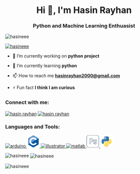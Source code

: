 <h1 align="center">Hi 👋, I'm Hasin Rayhan</h1>
<h3 align="center">Python and Machine Learning Enthuasist</h3>

<p align="left"> <img src="https://komarev.com/ghpvc/?username=hasineee&label=Profile%20views&color=0e75b6&style=flat" alt="hasineee" /> </p>

<p align="left"> <a href="https://github.com/ryo-ma/github-profile-trophy"><img src="https://github-profile-trophy.vercel.app/?username=hasineee" alt="hasineee" /></a> </p>

- 🔭 I’m currently working on **python project**

- 🌱 I’m currently learning **python**

- 📫 How to reach me **hasinrayhan2000@gmail.com**

- ⚡ Fun fact **I think I am curious**

<h3 align="left">Connect with me:</h3>
<p align="left">
<a href="https://linkedin.com/in/hasin rayhan" target="blank"><img align="center" src="https://raw.githubusercontent.com/rahuldkjain/github-profile-readme-generator/master/src/images/icons/Social/linked-in-alt.svg" alt="hasin rayhan" height="30" width="40" /></a>
<a href="https://fb.com/hasin rayhan" target="blank"><img align="center" src="https://raw.githubusercontent.com/rahuldkjain/github-profile-readme-generator/master/src/images/icons/Social/facebook.svg" alt="hasin rayhan" height="30" width="40" /></a>
</p>

<h3 align="left">Languages and Tools:</h3>
<p align="left"> <a href="https://www.arduino.cc/" target="_blank" rel="noreferrer"> <img src="https://cdn.worldvectorlogo.com/logos/arduino-1.svg" alt="arduino" width="40" height="40"/> </a> <a href="https://www.cprogramming.com/" target="_blank" rel="noreferrer"> <img src="https://raw.githubusercontent.com/devicons/devicon/master/icons/c/c-original.svg" alt="c" width="40" height="40"/> </a> <a href="https://www.adobe.com/in/products/illustrator.html" target="_blank" rel="noreferrer"> <img src="https://www.vectorlogo.zone/logos/adobe_illustrator/adobe_illustrator-icon.svg" alt="illustrator" width="40" height="40"/> </a> <a href="https://www.mathworks.com/" target="_blank" rel="noreferrer"> <img src="https://upload.wikimedia.org/wikipedia/commons/2/21/Matlab_Logo.png" alt="matlab" width="40" height="40"/> </a> <a href="https://www.photoshop.com/en" target="_blank" rel="noreferrer"> <img src="https://raw.githubusercontent.com/devicons/devicon/master/icons/photoshop/photoshop-line.svg" alt="photoshop" width="40" height="40"/> </a> <a href="https://www.python.org" target="_blank" rel="noreferrer"> <img src="https://raw.githubusercontent.com/devicons/devicon/master/icons/python/python-original.svg" alt="python" width="40" height="40"/> </a> </p>

<p><img align="left" src="https://github-readme-stats.vercel.app/api/top-langs?username=hasineee&show_icons=true&locale=en&layout=compact" alt="hasineee" /></p>

<p>&nbsp;<img align="center" src="https://github-readme-stats.vercel.app/api?username=hasineee&show_icons=true&locale=en" alt="hasineee" /></p>

<p><img align="center" src="https://github-readme-streak-stats.herokuapp.com/?user=hasineee&" alt="hasineee" /></p>

